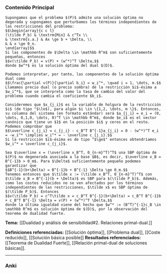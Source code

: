 ### Contenido Principal

```ad-proposition
Supongamos que el problema $(P)$ admite una solución óptima no degerada y supongamos que perturbamos los términos independientes de las restricciones del problema:
$$\begin{array}{c c l}
(\tilde P_b) & \textrm{Min} & c^Tx \\
& \textrm{s.a.} & Ax \ge b + \Delta, \\
& & x \ge 0_n.
\end{array}$$
Si las componentes de $\Delta \in \mathbb R^m$ son suficientemente pequeñas, entonces
$$v(\tilde P_b) = v(P) + (w^*)^T \Delta,$$
donde $w^*$ es la solución óptima del dual $(D)$.
```

```ad-note
Podemos interpretar, por tanto, las componentes de la solución óptima dual como
$$\frac{\partial v(P)}{\partial b_i} = w_i^*, \quad i = 1, \dots, m.$$
Llamamos precio dual (o precio sombra) de la restricción $i$-ésima a $w_i^*$, que se interpreta como la tasa de cambio del valor del problema cuando cambia el coeficiente $b_i$.
```

```ad-note
Consideremos que $x_{j_i}$ es la variable de holgura de la restricción $i$ (de tipo "$\le$), para algún $i \in \{1,2, \dots, m \}$. Entonces, su columna del sistema (en formato estándar) será $a_{j_i} = e_i = (0, \dots, 0,1,0, \dots, 0)^T \in \mathbb R^m$, donde $e_i$ es el vector canónico que tiene un $1$ en la posición $i$ y ceros en el resto. Podemos comprobar que
$$\overline c_{j_i} = c_{j_i} - c_B^T B^{-1}a_{j_i} = 0 - (w^*)^T e_i = -w_i^* \implies w_i^* = - \overline c_{j_i}.$$
Si la restricción $i$-ésima es de tipo "$\ge$" entonces obtendríamos $w_i^* = \overline c_{j_i}$.
```

```ad-proof
Sea $\overline x = (\overline x_B^T, 0_{n-m}^T)^T$ una SBP óptima de $(P)$ no degenerada asociada a la base $B$, es decir, $\overline x_B = B^{-1}b > 0_m$. Para $\Delta$ suficientemente pequeño podemos garantizar que
$$B^{-1}(b+\Delta) = B^{-1}b + B^{-1} \Delta \ge 0_m.$$
Tenemos entonces que $\tilde x := (\tilde x_B^T, 0_{n-m}^T)^T$ con $\tilde x_B = B^{-1}(b + \Delta)$ es SBP para $(\tilde P_b)$. Además, como los costes reducidos no se ven afectados por los términos independientes de las restricciones, $\tilde x$ es SBP óptima de $(\tilde P_b)$. Entonces
$$v(\tilde P_b) = c^T\tilde x = c_B^T B^{-1}(b+\Delta) = c_B^T B^{-1}b + c_B^T B^{-1} \Delta = v(P) + (w^*)^T \Delta,$$
donde la última igualdad viene del hecho que $w^* := (B^T)^{-1}c_B \in \mathbb R^m$ es solución óptima de $(D)$, por la observación del teorema de dualidad fuerte.
```

**Tema:** [[Dualidad y análisis de sensibilidad#2. Relaciones primal-dual.]]

**Definiciones referenciadas:** [[Solución óptima]], [[Problema dual]], [[Coste reducido]], [[Solución básica posible]]
**Resultados referenciados:** [[Teorema de Dualidad Fuerte]], [[Relación primal-dual de soluciones básicas]].

---
### Anki
